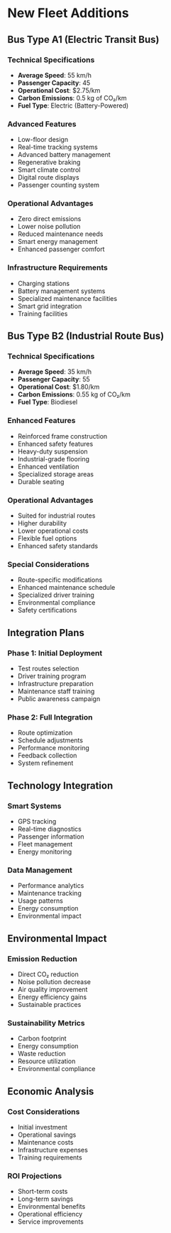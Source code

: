 # New Fleet Additions

## Bus Type A1 (Electric Transit Bus)

### Technical Specifications

- **Average Speed**: 55 km/h
- **Passenger Capacity**: 45
- **Operational Cost**: $2.75/km
- **Carbon Emissions**: 0.5 kg of CO₂/km
- **Fuel Type**: Electric (Battery-Powered)

### Advanced Features

- Low-floor design
- Real-time tracking systems
- Advanced battery management
- Regenerative braking
- Smart climate control
- Digital route displays
- Passenger counting system

### Operational Advantages

- Zero direct emissions
- Lower noise pollution
- Reduced maintenance needs
- Smart energy management
- Enhanced passenger comfort

### Infrastructure Requirements

- Charging stations
- Battery management systems
- Specialized maintenance facilities
- Smart grid integration
- Training facilities

## Bus Type B2 (Industrial Route Bus)

### Technical Specifications

- **Average Speed**: 35 km/h
- **Passenger Capacity**: 55
- **Operational Cost**: $1.80/km
- **Carbon Emissions**: 0.55 kg of CO₂/km
- **Fuel Type**: Biodiesel

### Enhanced Features

- Reinforced frame construction
- Enhanced safety features
- Heavy-duty suspension
- Industrial-grade flooring
- Enhanced ventilation
- Specialized storage areas
- Durable seating

### Operational Advantages

- Suited for industrial routes
- Higher durability
- Lower operational costs
- Flexible fuel options
- Enhanced safety standards

### Special Considerations

- Route-specific modifications
- Enhanced maintenance schedule
- Specialized driver training
- Environmental compliance
- Safety certifications

## Integration Plans

### Phase 1: Initial Deployment

- Test routes selection
- Driver training program
- Infrastructure preparation
- Maintenance staff training
- Public awareness campaign

### Phase 2: Full Integration

- Route optimization
- Schedule adjustments
- Performance monitoring
- Feedback collection
- System refinement

## Technology Integration

### Smart Systems

- GPS tracking
- Real-time diagnostics
- Passenger information
- Fleet management
- Energy monitoring

### Data Management

- Performance analytics
- Maintenance tracking
- Usage patterns
- Energy consumption
- Environmental impact

## Environmental Impact

### Emission Reduction

- Direct CO₂ reduction
- Noise pollution decrease
- Air quality improvement
- Energy efficiency gains
- Sustainable practices

### Sustainability Metrics

- Carbon footprint
- Energy consumption
- Waste reduction
- Resource utilization
- Environmental compliance

## Economic Analysis

### Cost Considerations

- Initial investment
- Operational savings
- Maintenance costs
- Infrastructure expenses
- Training requirements

### ROI Projections

- Short-term costs
- Long-term savings
- Environmental benefits
- Operational efficiency
- Service improvements
